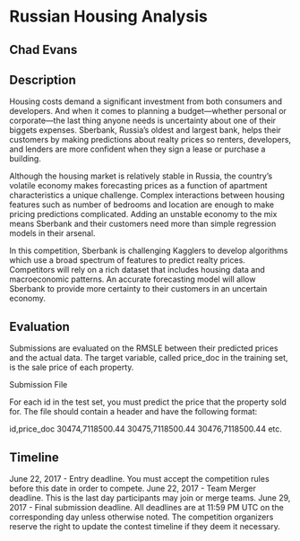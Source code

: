 # Russian Housing Analysis
## Chad Evans

## Description
Housing costs demand a significant investment from both consumers and developers. And when it comes to planning a budget—whether personal or corporate—the last thing anyone needs is uncertainty about one of their biggets expenses. Sberbank, Russia’s oldest and largest bank, helps their customers by making predictions about realty prices so renters, developers, and lenders are more confident when they sign a lease or purchase a building.

Although the housing market is relatively stable in Russia, the country’s volatile economy makes forecasting prices as a function of apartment characteristics a unique challenge. Complex interactions between housing features such as number of bedrooms and location are enough to make pricing predictions complicated. Adding an unstable economy to the mix means Sberbank and their customers need more than simple regression models in their arsenal.

In this competition, Sberbank is challenging Kagglers to develop algorithms which use a broad spectrum of features to predict realty prices. Competitors will rely on a rich dataset that includes housing data and macroeconomic patterns. An accurate forecasting model will allow Sberbank to provide more certainty to their customers in an uncertain economy.

## Evaluation
Submissions are evaluated on the RMSLE between their predicted prices and the actual data. The target variable, called price_doc in the training set, is the sale price of each property.

Submission File

For each id in the test set, you must predict the price that the property sold for. The file should contain a header and have the following format:

id,price_doc
30474,7118500.44
30475,7118500.44
30476,7118500.44
etc.

## Timeline
June 22, 2017 - Entry deadline. You must accept the competition rules before this date in order to compete.
June 22, 2017 - Team Merger deadline. This is the last day participants may join or merge teams.
June 29, 2017 - Final submission deadline.
All deadlines are at 11:59 PM UTC on the corresponding day unless otherwise noted. The competition organizers reserve the right to update the contest timeline if they deem it necessary.
